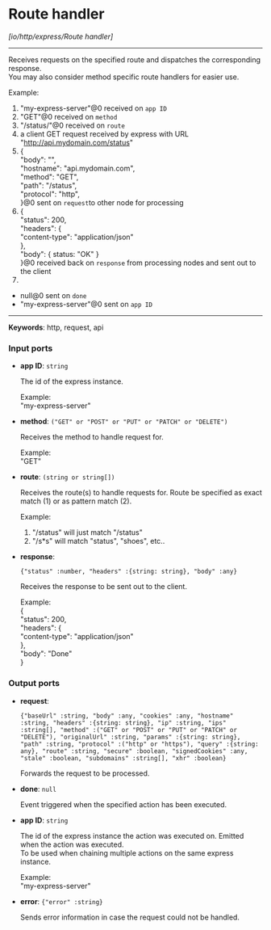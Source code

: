 # Route handler

_[io/http/express/Route handler]_

---

Receives requests on the specified route and dispatches the corresponding response.  
You may also consider method specific route handlers for easier use.  
  
Example:  
1. "my-express-server"@0 received on `app ID`  
2. "GET"@0 received on `method`  
3. "/status/"@0 received on `route`  
4. a client GET request received by express with URL "http://api.mydomain.com/status"  
5. {  
"body": "",   
"hostname": "api.mydomain.com",   
"method": "GET",   
"path": "/status",   
"protocol": "http",   
}@0 sent on `request`to other node for processing  
6. {  
  "status": 200,  
  "headers": {  
    "content-type": "application/json"   
  },  
  "body": { status: "OK" }   
}@0 received back on `response` from processing nodes and sent out to the client  
7.  
- null@0 sent on `done`  
- "my-express-server"@0 sent on `app ID`  

---

__Keywords__: http, request, api

### Input ports

* __app ID__: ` string `

    The id of the express instance.  
      
    Example:   
    "my-express-server"  


* __method__: ` ("GET" or "POST" or "PUT" or "PATCH" or "DELETE") `

    Receives the method to handle request for.   
      
    Example:  
    "GET"  


* __route__: ` (string or string[]) `

    Receives the route(s) to handle requests for. Route be specified as exact match (1) or as pattern match (2).  
      
    Example:  
    1) "/status" will just match "/status"  
    2) "/s*s" will match "status", "shoes", etc..  
      


* __response__: 
    ```
    {"status" :number, "headers" :{string: string}, "body" :any}
    ```

    Receives the response to be sent out to the client.  
      
    Example:  
    {  
      "status": 200,  
      "headers": {  
        "content-type": "application/json"   
      },  
      "body": "Done"  
    }  

### Output ports

* __request__: 
    ```
    {"baseUrl" :string, "body" :any, "cookies" :any, "hostname" :string, "headers" :{string: string}, "ip" :string, "ips" :string[], "method" :("GET" or "POST" or "PUT" or "PATCH" or "DELETE"), "originalUrl" :string, "params" :{string: string}, "path" :string, "protocol" :("http" or "https"), "query" :{string: any}, "route" :string, "secure" :boolean, "signedCookies" :any, "stale" :boolean, "subdomains" :string[], "xhr" :boolean}
    ```

    Forwards the request to be processed.  


* __done__: ` null `

    Event triggered when the specified action has been executed.  


* __app ID__: ` string `

    The id of the express instance the action was executed on. Emitted when the action was executed.  
    To be used when chaining multiple actions on the same express instance.  
      
    Example:   
    "my-express-server"  


* __error__: ` {"error" :string} `

    Sends error information in case the request could not be handled.  


